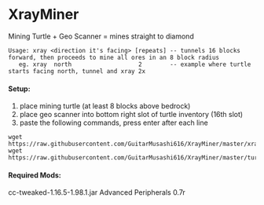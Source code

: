 # XrayMiner
Mining Turtle + Geo Scanner = mines straight to diamond
~~~
Usage: xray <direction it's facing> [repeats] -- tunnels 16 blocks forward, then proceeds to mine all ores in an 8 block radius
   eg. xray  north                   2        -- example where turtle starts facing north, tunnel and xray 2x                     
~~~

#### Setup:
1) place mining turtle (at least 8 blocks above bedrock)
2) place geo scanner into bottom right slot of turtle inventory (16th slot)
3) paste the following commands, press enter after each line
```
wget https://raw.githubusercontent.com/GuitarMusashi616/XrayMiner/master/xray.lua
wget https://raw.githubusercontent.com/GuitarMusashi616/XrayMiner/master/turtle.lua
```

#### Required Mods:
cc-tweaked-1.16.5-1.98.1.jar
Advanced Peripherals 0.7r